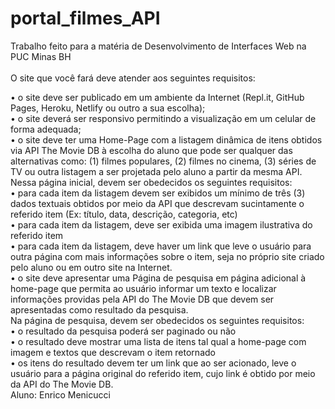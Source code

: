 # portal_filmes_API
Trabalho feito para a matéria de Desenvolvimento de Interfaces Web na PUC Minas BH<br><br>
O site que você fará deve atender aos seguintes requisitos: <br>

• o site deve ser publicado em um ambiente da Internet (Repl.it, GitHub Pages, Heroku, Netlify ou outro a sua escolha);<br>
• o site deverá ser responsivo permitindo a visualização em um celular de forma adequada;<br>
• o site deve ter uma Home-Page com a listagem dinâmica de itens obtidos via API The Movie DB à escolha do aluno que pode ser qualquer das alternativas como: (1) filmes populares, (2) filmes no cinema, (3) séries de TV ou outra listagem a ser projetada pelo aluno a partir da mesma API. Nessa página inicial, devem ser obedecidos os seguintes requisitos:<br>
  • para cada item da listagem devem ser exibidos um mínimo de três (3) dados textuais obtidos por meio da API que descrevam sucintamente o referido item (Ex: título, data, descrição, categoria, etc)<br>
  • para cada item da listagem, deve ser exibida uma imagem ilustrativa do referido item<br>
  • para cada item da listagem, deve haver um link que leve o usuário para outra página com mais informações sobre o item, seja no próprio site criado pelo aluno ou em outro site na Internet.<br>
• o site deve apresentar uma Página de pesquisa em página adicional à home-page que permita ao usuário informar um texto e localizar informações providas pela API do The Movie DB que devem ser apresentadas como resultado da pesquisa. <br>
Na página de pesquisa, devem ser obedecidos os seguintes requisitos:<br>
  • o resultado da pesquisa poderá ser paginado ou não<br>
  • o resultado deve mostrar uma lista de itens tal qual a home-page com imagem e textos que descrevam o item retornado<br>
  • os itens do resultado devem ter um link que ao ser acionado, leve o usuário para a página original do referido item, cujo link é obtido por meio da API do The Movie DB.
<br>Aluno: Enrico Menicucci
